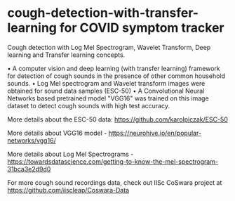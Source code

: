 # cough-detection-with-transfer-learning for COVID symptom tracker
 Cough detection with Log Mel Spectrogram, Wavelet Transform, Deep learning and Transfer learning concepts.
 
•	A computer vision and deep learning (with transfer learning) framework for detection of cough sounds in the presence of other common household sounds. 
•	Log Mel spectrogram and Wavelet transform images were obtained for sound data samples (ESC-50)
•	A Convolutional Neural Networks based pretrained model "VGG16" was trained on this image dataset to detect cough sounds with high test accuracy. 
  
More details about the ESC-50 data: https://github.com/karolpiczak/ESC-50

More details about VGG16 model - https://neurohive.io/en/popular-networks/vgg16/

More details about Log Mel Spectrograms - https://towardsdatascience.com/getting-to-know-the-mel-spectrogram-31bca3e2d9d0

For more cough sound recordings data, check out IISc CoSwara project at https://github.com/iiscleap/Coswara-Data



